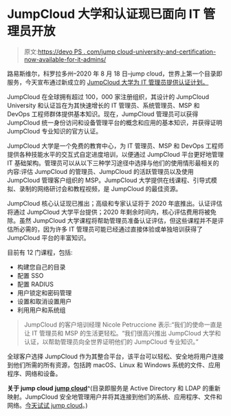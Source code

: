 # JumpCloud 大学和认证现已面向 IT 管理员开放

> 原文:[https://devo PS . com/jump cloud-university-and-certification-now-available-for-it-admins/](https://devops.com/jumpcloud-university-and-certification-now-available-for-it-admins/)

路易斯维尔，科罗拉多州–2020 年 8 月 18 日–jump cloud，世界上第一个目录即服务，今天宣布通过新成立的 [JumpCloud 大学为 IT 管理员提供认证计划。](https://jumpcloud.com/university)

JumpCloud 在全球拥有超过 100，000 家注册组织，其设计的 JumpCloud University 和认证旨在为其快速增长的 IT 管理员、系统管理员、MSP 和 DevOps 工程师群体提供基本知识。现在，JumpCloud 管理员可以获得 JumpCloud 统一身份访问和设备管理平台的概念和应用的基本知识，并获得证明 JumpCloud 专业知识的官方认证。

JumpCloud 大学是一个免费的教育中心，为 IT 管理员、MSP 和 DevOps 工程师提供各种技能水平的交互式自定进度培训，以便通过 JumpCloud 平台更好地管理 IT 基础架构。管理员可以从以下三种学习途径中选择与他们的使用情形最相关的内容:评估 JumpCloud 的管理员、JumpCloud 的活跃管理员以及使用 JumpCloud 管理客户组织的 MSP。JumpCloud 大学提供在线课程、引导式模拟、录制的网络研讨会和教程视频，是 JumpCloud 的最佳资源。

JumpCloud 核心认证现已推出；高级和专家认证将于 2020 年底推出。认证评估将通过 JumpCloud 大学平台提供；2020 年剩余时间内，核心评估费用将被免除。虽然 JumpCloud 大学课程将帮助管理员准备认证评估，但这些课程并不是评估所必需的，因为许多 IT 管理员可能已经通过直接体验或单独培训获得了 JumpCloud 平台的丰富知识。

目前有 12 门课程，包括:

*   构建您自己的目录
*   配置 SSO
*   配置 RADIUS
*   用户锁定和密码管理
*   设置和取消设置用户
*   利用用户和系统组

> JumpCloud 的客户培训经理 Nicole Petruccione 表示:“我们的使命一直是让 IT 管理员和 MSP 的生活更轻松。“我们很高兴推出 JumpCloud 大学和认证，以帮助管理员向全世界证明他们的 JumpCloud 专业知识。”

全球客户选择 JumpCloud 作为其整合平台，该平台可以轻松、安全地将用户连接到他们所需的所有资源，包括跨 macOS、Linux 和 Windows 系统的文件、应用程序、网络和设备。

**关于 jump cloud**
[**jump cloud**](https://jumpcloud.com/)^(目录即服务是 Active Directory 和 LDAP 的重新映射。JumpCloud 安全地管理用户并将其连接到他们的系统、应用程序、文件和网络。[今天试试 jump cloud](https://jumpcloud.com/)。)